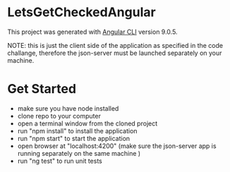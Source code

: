 # LetsGetCheckedAngular

This project was generated with [Angular CLI](https://github.com/angular/angular-cli) version 9.0.5.

NOTE: this is just the client side of the application as specified in the code challange, therefore the json-server must be launched separately on your machine.

# Get Started
- make sure you have node installed
- clone repo to your computer
- open a terminal window from the cloned project
- run "npm install" to install the application
- run "npm start" to start the application
- open browser at "localhost:4200" (make sure the json-server app is running separately on the same machine )
- run "ng test" to run unit tests